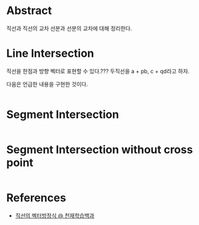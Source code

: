 # Abstract

직선과 직선의 교차 선분과 선분의 교차에 대해 정리한다.

# Line Intersection

직선을 한점과 방향 벡터로 표현할 수 있다.???
두직선을 a + pb, c + qd라고 하자.

다음은 언급한 내용을 구현한 것이다.

```cpp
```

# Segment Intersection


```cpp
```

# Segment Intersection without cross point

```cpp
```


# References

* [직선의 벡터방정식 @ 천재학습백과](http://koc.chunjae.co.kr/Dic/dicDetail.do?idx=22585)
